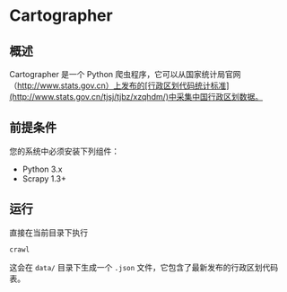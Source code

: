 # Cartographer

## 概述

Cartographer 是一个 Python 爬虫程序，它可以从国家统计局官网（http://www.stats.gov.cn）上发布的[行政区划代码统计标准](http://www.stats.gov.cn/tjsj/tjbz/xzqhdm/)中采集中国行政区划数据。

## 前提条件

您的系统中必须安装下列组件：

- Python 3.x
- Scrapy 1.3+

## 运行

直接在当前目录下执行

```
crawl
```

这会在 `data/` 目录下生成一个 `.json` 文件，它包含了最新发布的行政区划代码表。